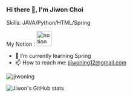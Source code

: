 ### Hi there 👋, I'm Jiwon Choi
Skills: JAVA/Python/HTML/Spring

My Notion : [<img src='https://cdn.jsdelivr.net/npm/simple-icons@3.0.1/icons/notion.svg' alt='notion' height='40'>](https://substantial-tuba-788.notion.site/My-Study-7946c3a15a6243dab70115a6c12bdff7)  

- 🌱 I’m currently learning Spring 
- 📫 How to reach me: jjiwoning12@gmail.com 

<p><img align="center" src="https://github-readme-stats.vercel.app/api/top-langs?username=jjiwoning&show_icons=true&locale=en&layout=compact" alt="jjiwoning" /></p>

![Jiwon's GitHub stats](https://github-readme-stats.vercel.app/api?username=jjiwoning&show_icons=true&theme=radical)


<!--
**jjiwoning/jjiwoning** is a ✨ _special_ ✨ repository because its `README.md` (this file) appears on your GitHub profile.

Here are some ideas to get you started:

- 🔭 I’m currently working on ...
- 🌱 I’m currently learning ...
- 👯 I’m looking to collaborate on ...
- 🤔 I’m looking for help with ...
- 💬 Ask me about ...
- 📫 How to reach me: ...
- 😄 Pronouns: ...
- ⚡ Fun fact: ...
-->
